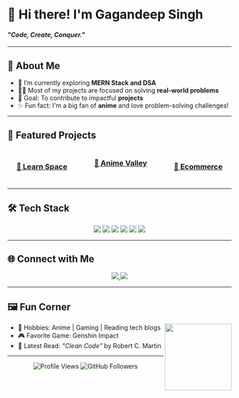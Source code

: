 

# 👋 Hi there! I'm **Gagandeep Singh**  
#### *"Code, Create, Conquer."*

---

## 🚀 **About Me**
- 🌱 I’m currently exploring **MERN Stack and DSA**  
- 👨‍💻 Most of my projects are focused on solving **real-world problems**  
- 🎯 Goal: To contribute to impactful **projects**  
- ✨ Fun fact: I'm a big fan of **anime** and love problem-solving challenges!  

---

## 🌟 **Featured Projects**

<div style="display: flex; justify-content: space-around; align-items: center; flex-wrap: wrap; gap: 20px;">
 <div style="display: flex; align-items: center; text-align: center; max-width: 300px;">
       <h3><a href="https://github.com/Gagan-deepp/Learn-Space"> 🌟 Learn Space</a></h3>
  </div>

  <div style="display: flex; flex-direction:row; align-items: center; text-align: center; max-width: 300px;">
     <h3><a href="https://github.com/Gagan-deepp/AnimeValley"> 🌟 Anime Valley</a></p>
  </div>
       
  <div style="display: flex; align-items: center; text-align: center; max-width: 300px;">
    <h3><a href="https://github.com/Gagan-deepp/ecommerce"> 🌟 Ecommerce</a></h3>
  </div>
       
 
</div>

---
## 🛠️ **Tech Stack**

<div align="center">
  <img src="https://img.shields.io/badge/-React-61DAFB?style=flat-square&logo=react&logoColor=black" />
  <img src="https://img.shields.io/badge/-Next.js-000000?style=flat-square&logo=next.js&logoColor=white" />
  <img src="https://img.shields.io/badge/-Node.js-339933?style=flat-square&logo=node.js&logoColor=white" />
  <img src="https://img.shields.io/badge/-MongoDB-47A248?style=flat-square&logo=mongodb&logoColor=white" />
  <img src="https://img.shields.io/badge/-Java-007396?style=flat-square&logo=java&logoColor=white" />
  <img src="https://img.shields.io/badge/-AWS-FF9900?style=flat-square&logo=amazon-aws&logoColor=white" />
</div>

---

## 🌐 **Connect with Me**

<div align="center">
  <a href="https://linkedin.com/in/gagan-deep-singh-666158238">
    <img src="https://img.shields.io/badge/-LinkedIn-0077B5?style=for-the-badge&logo=linkedin&logoColor=white" />
  </a>
 
  <a href="https://gagan-nu.vercel.app/">
    <img src="https://img.shields.io/badge/-Portfolio-24292e?style=for-the-badge&logo=githubpages&logoColor=white" />
  </a>
</div>

---



## 🖼️ **Fun Corner**
<img align="right" src="https://github.com/yourusername/yourusername/assets/your-gif.gif" width="150px" />

- 🧩 Hobbies: Anime | Gaming | Reading tech blogs  
- 🎮 Favorite Game: Genshin Impact  
- 📖 Latest Read: *"Clean Code"* by Robert C. Martin  

---

<p align="center">
  <img src="https://komarev.com/ghpvc/?username=yourusername&style=flat-square&color=blue" alt="Profile Views" />  
  <img src="https://img.shields.io/github/followers/yourusername?style=flat-square&color=red" alt="GitHub Followers" />
</p>
